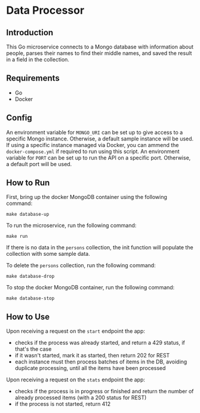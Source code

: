# Data Processor

## Introduction

This Go microservice connects to a Mongo database with information about people, parses their names to find their middle names, and saved the result in a field in the collection.

## Requirements

- Go
- Docker

## Config

An environment variable for `MONGO_URI` can be set up to give access to a specific Mongo instance. Otherwise, a default sample instance will be used. If using a specific instance managed via Docker, you can ammend the `docker-compose.yml` if required to run using this script.
An environment variable for `PORT` can be set up to run the API on a specific port. Otherwise, a default port will be used.

## How to Run

First, bring up the docker MongoDB container using the following command:

```
make database-up
```

To run the microservice, run the following command:

```
make run
```

If there is no data in the `persons` collection, the init function will populate the collection with some sample data.

To delete the `persons` collection, run the following command:

```
make database-drop
```

To stop the docker MongoDB container, run the following command:

```
make database-stop
```

## How to Use

Upon receiving a request on the `start` endpoint the app:

- checks if the process was already started, and return a 429 status, if that's the case
- if it wasn't started, mark it as started, then return 202 for REST
- each instance must then process batches of items in the DB, avoiding duplicate processing, until all the items have been processed

Upon receiving a request on the `stats` endpoint the app:

- checks if the process is in progress or finished and return the number of already processed items (with a 200 status for REST)
- if the process is not started, return 412
